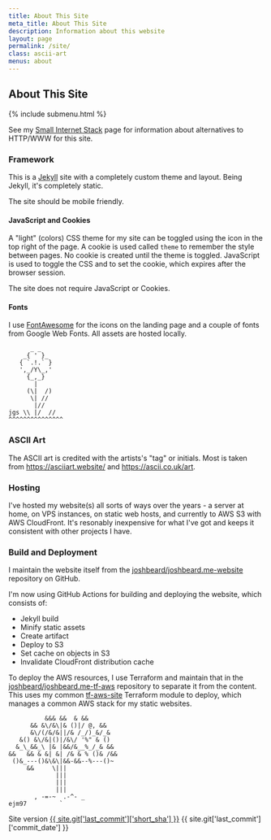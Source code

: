 ```yaml
---
title: About This Site
meta_title: About This Site
description: Information about this website
layout: page
permalink: /site/
class: ascii-art
menus: about
---
```

## About This Site

{% include submenu.html %}

See my [Small Internet Stack](small.html) page for information about
alternatives to HTTP/WWW for this site.

### Framework

This is a [Jekyll](https://jekyllrb.com/) site with a completely custom theme
and layout. Being Jekyll, it's completely static.

The site should be mobile friendly.

#### JavaScript and Cookies

A "light" (colors) CSS theme for my site can be toggled using
the icon in the top right of the page. A cookie is used called `theme` to
remember the style between pages. No cookie is created until the theme is
toggled. JavaScript is used to toggle the CSS and to set the cookie, which
expires after the browser session.

The site does not require JavaScript or Cookies.

#### Fonts

I use [FontAwesome](https://fontawesome.com/) for the icons on the landing page
and a couple of fonts from Google Web Fonts. All assets are hosted locally.

```ascii-art
      _ _
    _{ ' }_
   { `.!.` }
   ',_/Y\_,'
     {_,_}
       |
     (\|  /)
      \| //
       |//
jgs \\ |/  //
^^^^^^^^^^^^^^^
```

### ASCII Art

The ASCII art is credited with the artists's "tag" or initials. Most is taken from
<https://asciiart.website/> and <https://ascii.co.uk/art>.

### Hosting

I've hosted my website(s) all sorts of ways over the years - a server at home,
on VPS instances, on static web hosts, and currently to AWS S3 with AWS
CloudFront. It's resonably inexpensive for what I've got and keeps it consistent
with other projects I have.

### Build and Deployment

I maintain the website itself from the [joshbeard/joshbeard.me-website](https://github.com/joshbeard/joshbeard.me-website)
repository on GitHub.

I'm now using GitHub Actions for building and deploying the website, which consists of:

* Jekyll build
* Minify static assets
* Create artifact
* Deploy to S3
* Set cache on objects in S3
* Invalidate CloudFront distribution cache

To deploy the AWS resources, I use Terraform and maintain that in the
[joshbeard/joshbeard.me-tf-aws](https://github.com/joshbeard/joshbeard.me-tf-aws)
repository to separate it from the content. This uses my common [tf-aws-site](https://github.com/joshbeard/tf-aws-site)
Terraform module to deploy, which manages a common AWS stack for my static websites.

```ascii-art
          &&& &&  & &&
      && &\/&\|& ()|/ @, &&
      &\/(/&/&||/& /_/)_&/_&
   &() &\/&|()|/&\/ '%" & ()
  &_\_&&_\ |& |&&/&__%_/_& &&
&&   && & &| &| /& & % ()& /&&
 ()&_---()&\&\|&&-&&--%---()~
     &&     \|||
             |||
             |||
             |||
       , -=-~  .-^- _
ejm97         `
```

<div class="site_version">
Site version <a href="https://github.com/joshbeard/joshbeard.me-website/commit/{{ site.git['last_commit']['long_sha'] }}" class="version_sha">{{ site.git['last_commit']['short_sha'] }}</a>
<span class="version_timestamp">{{ site.git['last_commit']['commit_date'] }}</span>
</div>
